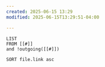 ```yaml
---
created: 2025-06-15 13:29
modified: 2025-06-15T13:29:51-04:00

---
```

```dataview
LIST
FROM [[#]]
and !outgoing([[#]])

SORT file.link asc
```
